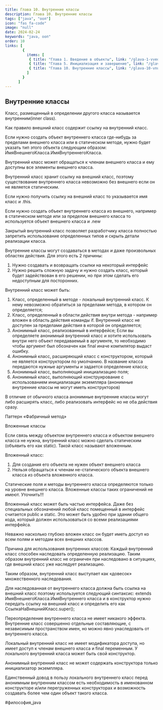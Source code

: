 ```yaml
---
title: Глава 10. Внутренние классы
description: Глава 10. Внутренние классы
tags: ["java", "ооп"]
icon: "fas fa-code"
image: "null"
date: 2024-02-24
keywords: "java, ооп"
order: 10
links: [
        {
          items: [
           { title: "Глава 1. Введение в объекты", link: "/glava-1-vvedenie-v-obekty/" },
           { title: "Глава 5. Инициализация и завершение", link: "/glava-5-iniczializacziya-i-zavershenie/" },
           { title: "Глава 10. Внутренние классы", link: "/glava-10-vnutrennie-klassy/" },
          ]
        }
      ]
---
```


## Внутренние классы

Класс, размещенный в определении другого класса называется внутренним(inner class).

Как правило внешний класс содержит ссылку на внутренний класс.

Если нужно создать объект внутреннего класса где-нибудь за пределами внешнего класса или в статическом методе, нужно будет указать тип этого объекта следующим образом: ИмяВнешнегоКласса.ИмяВнутреннегоКласса.

Внутренний класс может обращаться к членам внешнего класса и ему доступны все элементы внешнего класса.

Внутренний класс хранит ссылку на внешний класс, поэтому существование внутреннего класса невозможно без внешнего если он не является статическим.

Если нужно получить ссылку на внешний класс то указывается имя класс и .this.

Если нужно создать объект внутреннего класса из внешнего, например в статическом методе или за пределом внешнего класса то используется объект внешнего класса и .new

Закрытый внутренний класс позволяет разработчику класса полностью запретить использование определенных типов и скрыть детали реализации класса.

Внутренние классы могут создаваться в методах и даже произвольных областях действия. Для этого есть 2 причины:
1. Нужно создавать и возвращать ссылки на некоторый интерфейс
2. Нужно решить сложную задачу и нужно создать класс, который будет задействован в его решении, но при этом сделать его недоступным для посторонних.

Внутренний класс может быть:

1. Класс, определенный в методе - локальный внутренний класс. К нему невозможно обратиться за пределами метода, в котором он определяется;
2. Класс, определенный в области действия внутри метода - например вложен в область действия команды if. Внутренний класс не доступен за пределами действия в которой он определяется;
3. Анонимный класс, реализованный в интерфейсе;
Если вы определяете анонимный внутренний класс и хотите использовать внутри него объект передаваемый в аргументе, то необходимо чтобы аргумент был обозначен как final иначе компилятор выдаст ошибку.
4. Анонимный класс, расширяющий класс с конструктором, который не является конструктором по умолчанию. В название класса передаются нужные аргументы и задается определение класса;
5. Анонимный класс, выполняющий инициализацию поля;
6. Анонимный класс, выполняющий конструирование с использованием инициализации экземпляра (анонимные внутренние классы не могут иметь конструкторов)

В отличие от обычного класса анонимные внутренние классы могут либо расширять класс, либо реализовать интерфейс но не оба действия сразу.

Паттерн «Фабричный метод»

Вложенные классы

Если связь между объектом внутреннего класса и объектом внешнего класса не нужна, внутренний класс можно сделать статическим (объявить его как static). Такой класс называют вложенным.

Вложенный класс:
1. Для создания его объекта не нужен объект внешнего класса
2. Нельзя обращаться к членам не-статического объекта внешнего класса из объекта вложенного класса.

Статические поля и методы внутреннего класса определяются только на уровне внешнего класса. Вложенные классы таких ограничений не имеют. Уточнить!!!

Вложенный класс может быть частью интерфейса. Даже без специальных обозначений любой класс помещенный в интерфейс считается public и static. Это может быть удобно при здании общего кода, который должен использоваться со всеми реализациями интерфейса.

Неважно насколько глубоко вложен класс он будет иметь доступ ко всем полям и методам всех внешних классов.


Причина для использования внутренних классов:
Каждый внутренний класс способен наследовать определенную реализацию. Таким образом внутренний класс не ограничен при наследовано в ситуациях, где внешний класс уже наследует реализацию.

Таким образом, внутренний класс выступает как «довесок» множественного наследования.

Для наследованная от внутреннего класса должна быть ссылка на внешний класс поэтому используется следующий синтаксис:
extends ИмяВнешнегоКласса.ИмяВнутреннего класса
и в конструктор нужно передать ссылку на внешний класс и определить его как 
СсылкаНаВнешнийКласс.super();

Переопределение внутреннего класса не имеет никакого эффекта. Внутренние класс совершенно отдельные составляющие, с независимым пространством имен, но можно явно унаследовать от внутреннего класса.

Локальный внутренний класс не имеет модификатора доступа, но имеет доступ к членам внешнего класса и final переменным.
У локального внутренний класса может быть свой конструктор.

Анонимный внутренний класс не может содержать конструктора только инициализатор экземпляра.

Единственный довод в пользу локального внутреннего класс перед анонимным внутренним классом есть необходимость в именованном конструкторе и/или перегруженных конструкторах и  возможность создавать более чем один объект такого класса.



#философия_java